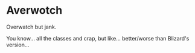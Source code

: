 # Averwotch
Overwatch but jank.

You know... all the classes and crap, but like... better/worse than Blizard's version...
